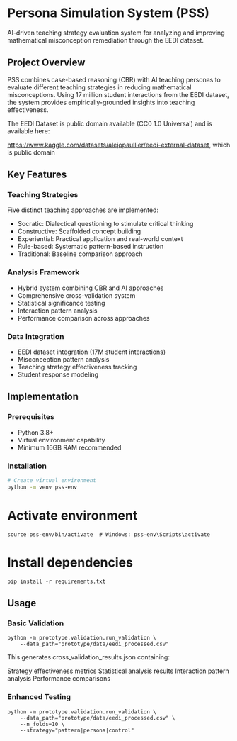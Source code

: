 # Persona Simulation System (PSS)
AI-driven teaching strategy evaluation system for analyzing and improving mathematical misconception remediation through the EEDI dataset.

## Project Overview
PSS combines case-based reasoning (CBR) with AI teaching personas to evaluate different teaching strategies in reducing mathematical misconceptions. 
Using 17 million student interactions from the EEDI dataset, the system provides empirically-grounded insights into teaching effectiveness.

The EEDI Dataset is public domain available (CC0 1.0 Universal) and is available here:

https://www.kaggle.com/datasets/alejopaullier/eedi-external-dataset, which is public domain 

## Key Features
### Teaching Strategies
Five distinct teaching approaches are implemented:
- Socratic: Dialectical questioning to stimulate critical thinking
- Constructive: Scaffolded concept building
- Experiential: Practical application and real-world context
- Rule-based: Systematic pattern-based instruction
- Traditional: Baseline comparison approach

### Analysis Framework
- Hybrid system combining CBR and AI approaches
- Comprehensive cross-validation system
- Statistical significance testing
- Interaction pattern analysis
- Performance comparison across approaches

### Data Integration
- EEDI dataset integration (17M student interactions)
- Misconception pattern analysis
- Teaching strategy effectiveness tracking
- Student response modeling

## Implementation

### Prerequisites
- Python 3.8+
- Virtual environment capability
- Minimum 16GB RAM recommended

### Installation
```bash
# Create virtual environment
python -m venv pss-env
```

# Activate environment
```
source pss-env/bin/activate  # Windows: pss-env\Scripts\activate
```

# Install dependencies
```
pip install -r requirements.txt
```




## Usage
### Basic Validation

```
python -m prototype.validation.run_validation \
    --data_path="prototype/data/eedi_processed.csv"
```

This generates cross_validation_results.json containing:

Strategy effectiveness metrics
Statistical analysis results
Interaction pattern analysis
Performance comparisons

### Enhanced Testing
```
python -m prototype.validation.run_validation \
    --data_path="prototype/data/eedi_processed.csv" \
    --n_folds=10 \
    --strategy="pattern|persona|control"
```
